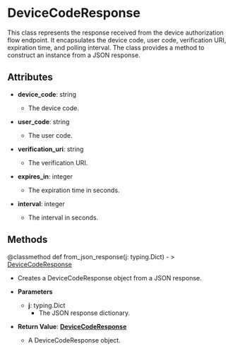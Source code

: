 # DeviceCodeResponse

This class represents the response received from the device authorization flow endpoint. It encapsulates the device code, user code, verification URI, expiration time, and polling interval. The class provides a method to construct an instance from a JSON response.

## Attributes

- **device_code**: string
  - The device code.

- **user_code**: string
  - The user code.

- **verification_uri**: string
  - The verification URI.

- **expires_in**: integer
  - The expiration time in seconds.

- **interval**: integer
  - The interval in seconds.



## Methods
@classmethod
def from_json_response(j: typing.Dict) - > [DeviceCodeResponse](flytekit_clients_auth_token_client_devicecoderesponse)
-  Creates a DeviceCodeResponse object from a JSON response.
- **Parameters**

  - **j**: typing.Dict
    - The JSON response dictionary.

- **Return Value**:
**[DeviceCodeResponse](flytekit_clients_auth_token_client_devicecoderesponse)**
  - A DeviceCodeResponse object.
